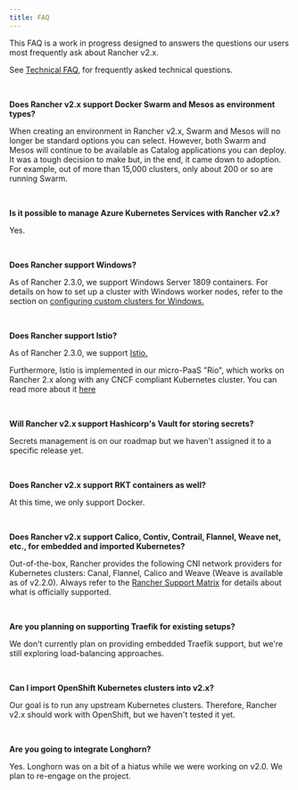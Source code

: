 ```yaml
---
title: FAQ
---
```


This FAQ is a work in progress designed to answers the questions our users most frequently ask about Rancher v2.x.

See [Technical FAQ](/docs/faq/technical/), for frequently asked technical questions.

<br />

**Does Rancher v2.x support Docker Swarm and Mesos as environment types?**

When creating an environment in Rancher v2.x, Swarm and Mesos will no longer be standard options you can select. However, both Swarm and Mesos will continue to be available as Catalog applications you can deploy. It was a tough decision to make but, in the end, it came down to adoption. For example, out of more than 15,000 clusters, only about 200 or so are running Swarm.

<br />

**Is it possible to manage Azure Kubernetes Services with Rancher v2.x?**

Yes.

<br />

**Does Rancher support Windows?**

As of Rancher 2.3.0, we support Windows Server 1809 containers. For details on how to set up a cluster with Windows worker nodes, refer to the section on [configuring custom clusters for Windows.](/docs/cluster-provisioning/rke-clusters/windows-clusters/)

<br />

**Does Rancher support Istio?**

As of Rancher 2.3.0, we support [Istio.](/docs/cluster-admin/tools/istio/)

Furthermore, Istio is implemented in our micro-PaaS "Rio", which works on Rancher 2.x along with any CNCF compliant Kubernetes cluster. You can read more about it [here](https://rio.io/)

<br />

**Will Rancher v2.x support Hashicorp's Vault for storing secrets?**

Secrets management is on our roadmap but we haven't assigned it to a specific release yet.

<br />

**Does Rancher v2.x support RKT containers as well?**

At this time, we only support Docker.

<br />

**Does Rancher v2.x support Calico, Contiv, Contrail, Flannel, Weave net, etc., for embedded and imported Kubernetes?**

Out-of-the-box, Rancher provides the following CNI network providers for Kubernetes clusters: Canal, Flannel, Calico and Weave (Weave is available as of v2.2.0). Always refer to the [Rancher Support Matrix](https://rancher.com/support-maintenance-terms/) for details about what is officially supported.

<br />

**Are you planning on supporting Traefik for existing setups?**

We don't currently plan on providing embedded Traefik support, but we're still exploring load-balancing approaches.

<br />

**Can I import OpenShift Kubernetes clusters into v2.x?**

Our goal is to run any upstream Kubernetes clusters. Therefore, Rancher v2.x should work with OpenShift, but we haven't tested it yet.

<br />

**Are you going to integrate Longhorn?**

Yes. Longhorn was on a bit of a hiatus while we were working on v2.0. We plan to re-engage on the project.
